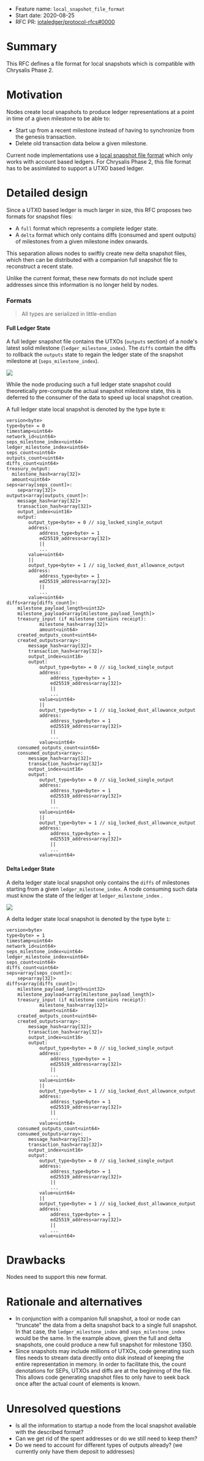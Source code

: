 + Feature name: `local_snapshot_file_format`
+ Start date: 2020-08-25
+ RFC PR: [iotaledger/protocol-rfcs#0000](https://github.com/iotaledger/protocol-rfcs/pull/0000)

# Summary

This RFC defines a file format for local snapshots which is compatible with Chrysalis Phase 2.

# Motivation

Nodes create local snapshots to produce ledger representations at a point in time of a given milestone to be able to:

* Start up from a recent milestone instead of having to synchronize from the genesis transaction.
* Delete old transaction data below a given milestone.

Current node implementations use
a [local snapshot file format](https://github.com/iotaledger/iri-ls-sa-merger/tree/351020d3b5e342b6e9a41f2868575ab7ff8c251c#generating-an-export-file-from-a-localsnapshots-db)
which only works with account based ledgers. For Chrysalis Phase 2, this file format has to be assimilated to support a
UTXO based ledger.

# Detailed design

Since a UTXO based ledger is much larger in size, this RFC proposes two formats for snapshot files:

* A `full` format which represents a complete ledger state.
* A `delta` format which only contains diffs (consumed and spent outputs) of milestones from a given milestone index
  onwards.

This separation allows nodes to swiftly create new delta snapshot files, which then can be distributed with a companion
full snapshot file to reconstruct a recent state.

Unlike the current format, these new formats do not include spent addresses since this information is no longer held by
nodes.

### Formats

> All types are serialized in little-endian

#### Full Ledger State

A full ledger snapshot file contains the UTXOs (`outputs` section) of a node's latest solid
milestone (`ledger_milestone_index`). The `diffs` contain the diffs to rollback the `outputs` state to regain the ledger
state of the snapshot milestone at (`seps_milestone_index`).

![](https://i.imgur.com/e6WuufK.png)

While the node producing such a full ledger state snapshot could theoretically pre-compute the actual snapshot milestone
state, this is deferred to the consumer of the data to speed up local snapshot creation.

A full ledger state local snapshot is denoted by the type byte `0`:

```
version<byte>
type<byte> = 0
timestamp<uint64>
network_id<uint64>
seps_milestone_index<uint64>
ledger_milestone_index<uint64>
seps_count<uint64>
outputs_count<uint64>
diffs_count<uint64>
treasury_output:
  milestone_hash<array[32]>
  amount<uint64>
seps<array[seps_count]>:
	sep<array[32]>
outputs<array[outputs_count]>:
    message_hash<array[32]>
    transaction_hash<array[32]>
    output_index<uint16>
    output:
        output_type<byte> = 0 // sig_locked_single_output
        address:
            address_type<byte> = 1
            ed25519_address<array[32]>
            ||
            ...
        value<uint64>
        ||
        output_type<byte> = 1 // sig_locked_dust_allowance_output
        address:
            address_type<byte> = 1
            ed25519_address<array[32]>
            ||
            ...
        value<uint64>
diffs<array[diffs_count]>:
    milestone_payload_length<uint32>
    milestone_payload<array[milestone_payload_length]>
    treasury_input (if milestone contains receipt):
            milestone_hash<array[32]>
            amount<uint64>
    created_outputs_count<uint64>
    created_outputs<array>:
        message_hash<array[32]>
        transaction_hash<array[32]>
        output_index<uint16>
        output:
            output_type<byte> = 0 // sig_locked_single_output
            address:
                address_type<byte> = 1
                ed25519_address<array[32]>
                ||
                ...
            value<uint64>
            ||
            output_type<byte> = 1 // sig_locked_dust_allowance_output
            address:
                address_type<byte> = 1
                ed25519_address<array[32]>
                ||
                ...
            value<uint64>
    consumed_outputs_count<uint64>
    consumed_outputs<array>:
        message_hash<array[32]>
        transaction_hash<array[32]>
        output_index<uint16>
        output:
            output_type<byte> = 0 // sig_locked_single_output
            address:
                address_type<byte> = 1
                ed25519_address<array[32]>
                ||
                ...
            value<uint64>
            ||
            output_type<byte> = 1 // sig_locked_dust_allowance_output
            address:
                address_type<byte> = 1
                ed25519_address<array[32]>
                ||
                ...
            value<uint64>
```

#### Delta Ledger State

A delta ledger state local snapshot only contains the `diffs` of milestones starting from a
given `ledger_milestone_index`. A node consuming such data must know the state of the ledger at `ledger_milestone_index`
.

![](https://i.imgur.com/bt5BUpe.png)

A delta ledger state local snapshot is denoted by the type byte `1`:

```
version<byte>
type<byte> = 1
timestamp<uint64>
network_id<uint64>
seps_milestone_index<uint64>
ledger_milestone_index<uint64>
seps_count<uint64>
diffs_count<uint64>
seps<array[seps_count]>:
	sep<array[32]>
diffs<array[diffs_count]>:
    milestone_payload_length<uint32>
    milestone_payload<array[milestone_payload_length]>
    treasury_input (if milestone contains receipt):
            milestone_hash<array[32]>
            amount<uint64>
    created_outputs_count<uint64>
    created_outputs<array>:
        message_hash<array[32]>
        transaction_hash<array[32]>
        output_index<uint16>
        output:
            output_type<byte> = 0 // sig_locked_single_output
            address:
                address_type<byte> = 1
                ed25519_address<array[32]>
                ||
                ...
            value<uint64>
            ||
            output_type<byte> = 1 // sig_locked_dust_allowance_output
            address:
                address_type<byte> = 1
                ed25519_address<array[32]>
                ||
                ...
            value<uint64>
    consumed_outputs_count<uint64>
    consumed_outputs<array>:
        message_hash<array[32]>
        transaction_hash<array[32]>
        output_index<uint16>
        output:
            output_type<byte> = 0 // sig_locked_single_output
            address:
                address_type<byte> = 1
                ed25519_address<array[32]>
                ||
                ...
            value<uint64>
            ||
            output_type<byte> = 1 // sig_locked_dust_allowance_output
            address:
                address_type<byte> = 1
                ed25519_address<array[32]>
                ||
                ...
            value<uint64>          
```

# Drawbacks

Nodes need to support this new format.

# Rationale and alternatives

* In conjunction with a companion full snapshot, a tool or node can "truncate" the data from a delta snapshot back to a
  single full snapshot. In that case, the `ledger_milestone_index` and `seps_milestone_index` would be the same. In the
  example above, given the full and delta snapshots, one could produce a new full snapshot for milestone 1350.
* Since snapshots may include millions of UTXOs, code generating such files needs to stream data directly onto disk
  instead of keeping the entire representation in memory. In order to facilitate this, the count denotations for SEPs,
  UTXOs and diffs are at the beginning of the file. This allows code generating snapshot files to only have to seek back
  once after the actual count of elements is known.

# Unresolved questions

* Is all the information to startup a node from the local snapshot available with the described format?
* Can we get rid of the spent addresses or do we still need to keep them?
* Do we need to account for different types of outputs already? (we currently only have them deposit to addresses)